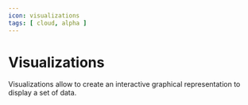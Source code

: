 ```yaml
---
icon: visualizations
tags: [ cloud, alpha ]
---
```

# Visualizations

Visualizations allow to create an interactive graphical representation to display a set of data.
